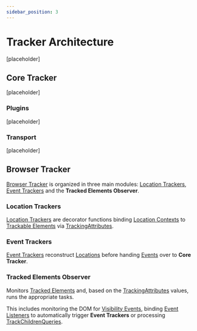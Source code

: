 ```yaml
---
sidebar_position: 3
---
```


# Tracker Architecture
[placeholder]

## Core Tracker
[placeholder]

### Plugins
[placeholder]

### Transport
[placeholder]

## Browser Tracker
[Browser Tracker](/tracking/api-reference/general/BrowserTracker.md) is organized in three main modules: [Location Trackers](/tracking/api-reference/location-trackers/overview.md), [Event Trackers](/tracking/api-reference/event-trackers/overview.md) and the **Tracked Elements Observer**.

### Location Trackers
[Location Trackers](/tracking/api-reference/location-trackers/overview.md) are decorator functions binding [Location Contexts](/tracking/core-concepts/locations.md) to [Trackable Elements](/tracking/core-concepts/elements.md#trackable-elements) via [TrackingAttributes](/tracking/api-reference/general/TrackingAttributes.md).

### Event Trackers
[Event Trackers](/tracking/api-reference/event-trackers/overview.md) reconstruct [Locations](/tracking/core-concepts/locations.md) before handing [Events](/taxonomy/events/overview.md) over to **Core Tracker**.

### Tracked Elements Observer
Monitors [Tracked Elements](/tracking/core-concepts/elements.md#tracked-elements) and, based on the [TrackingAttributes](/tracking/api-reference/general/TrackingAttributes.md) values, runs the appropriate tasks. 

This includes monitoring the DOM for [Visibility Events](/tracking/core-concepts/visibility.md), binding [Event Listeners](https://developer.mozilla.org/en-US/docs/Web/API/EventListener) to automatically trigger **Event Trackers** or processing [TrackChildrenQueries](/tracking/api-reference/low-level/trackChildren.md#trackchildrenquery-parameter).
